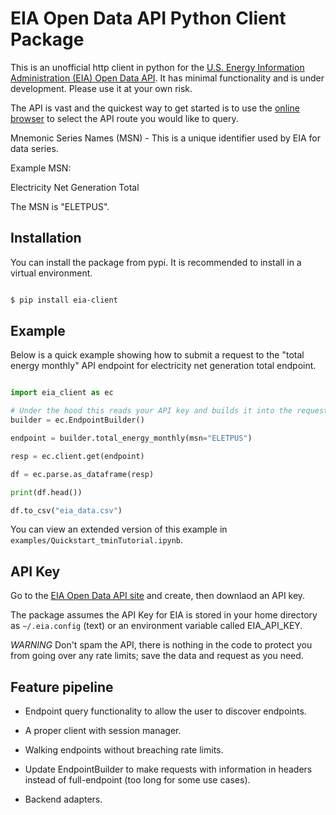 # EIA Open Data API Python Client Package

This is an unofficial http client in python for the [U.S. Energy Information Administration (EIA) Open Data API](https://www.eia.gov/opendata/). It has minimal functionality and is under development. Please use it at your own risk.

The API is vast and the quickest way to get started is to use the [online browser](https://www.eia.gov/opendata/browser/) to select the API route you would like to query.

Mnemonic Series Names (MSN) - This is a unique identifier used by EIA for data series.

Example MSN:

Electricity Net Generation Total

The MSN is "ELETPUS".

## Installation

You can install the package from pypi. It is recommended to install in a virtual environment.

``` bash

$ pip install eia-client

```

## Example

Below is a quick example showing how to submit a request to the
"total energy monthly" API endpoint for electricity net generation total
endpoint.

``` python

import eia_client as ec

# Under the hood this reads your API key and builds it into the requests.
builder = ec.EndpointBuilder()

endpoint = builder.total_energy_monthly(msn="ELETPUS")

resp = ec.client.get(endpoint)

df = ec.parse.as_dataframe(resp)

print(df.head())

df.to_csv("eia_data.csv")

```

You can view an extended version of this example in `examples/Quickstart_tminTutorial.ipynb`.


## API Key

Go to the [EIA Open Data API site](https://www.eia.gov/opendata/) and create, then downlaod an API key.

The package assumes the API Key for EIA is stored in your home directory as `~/.eia.config` (text) or an environment
variable called EIA_API_KEY.

*WARNING* Don't spam the API, there is nothing in the code to protect you from going over any rate limits; save the data and request as you need.


## Feature pipeline

- Endpoint query functionality to allow the user to discover endpoints.

- A proper client with session manager.

- Walking endpoints without breaching rate limits.

- Update EndpointBuilder to make requests with information in headers instead of full-endpoint (too long for some use cases).

- Backend adapters.
